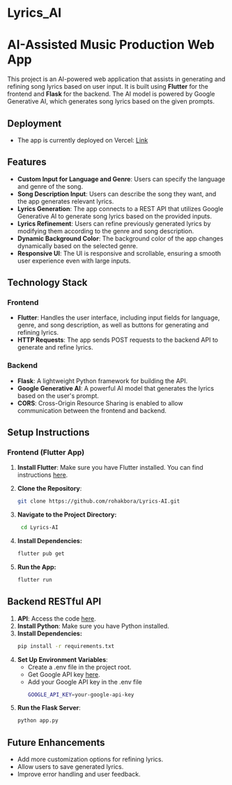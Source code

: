 # Lyrics_AI
# AI-Assisted Music Production Web App

This project is an AI-powered web application that assists in generating and refining song lyrics based on user input. It is built using **Flutter** for the frontend and **Flask** for the backend. The AI model is powered by Google Generative AI, which generates song lyrics based on the given prompts.

[](./image.jpg)

## Deployment
- The app is currently deployed on Vercel:
 [Link](https://lyricsai.vercel.app/)

## Features

- **Custom Input for Language and Genre**: Users can specify the language and genre of the song.
- **Song Description Input**: Users can describe the song they want, and the app generates relevant lyrics.
- **Lyrics Generation**: The app connects to a REST API that utilizes Google Generative AI to generate song lyrics based on the provided inputs.
- **Lyrics Refinement**: Users can refine previously generated lyrics by modifying them according to the genre and song description.
- **Dynamic Background Color**: The background color of the app changes dynamically based on the selected genre.
- **Responsive UI**: The UI is responsive and scrollable, ensuring a smooth user experience even with large inputs.

## Technology Stack

### Frontend
- **Flutter**: Handles the user interface, including input fields for language, genre, and song description, as well as buttons for generating and refining lyrics.
- **HTTP Requests**: The app sends POST requests to the backend API to generate and refine lyrics.

### Backend
- **Flask**: A lightweight Python framework for building the API.
- **Google Generative AI**: A powerful AI model that generates the lyrics based on the user's prompt.
- **CORS**: Cross-Origin Resource Sharing is enabled to allow communication between the frontend and backend.

## Setup Instructions

### Frontend (Flutter App)

1. **Install Flutter**: Make sure you have Flutter installed. You can find instructions [here](https://flutter.dev/docs/get-started/install).
   
2. **Clone the Repository**:
   ```bash
   git clone https://github.com/rohakbora/Lyrics-AI.git
3. **Navigate to the Project Directory:**
   ```bash
    cd Lyrics-AI
4. **Install Dependencies:**
    ```bash
    flutter pub get
5. **Run the App:**
    ```bash
    flutter run
## Backend RESTful API
1. **API**: Access the code [here](https://github.com/rohakbora/Lyrics_AI_API/blob/main/app.py).
2. **Install Python**: Make sure you have Python installed.
3. **Install Dependencies:**
    ```bash
    pip install -r requirements.txt
4. **Set Up Environment Variables**:
   - Create a .env file in the project root.
   - Get Google API key [here](https://ai.google.dev/gemini-api).
   - Add your Google API key in the .env file
     ```bash
     GOOGLE_API_KEY=your-google-api-key
5. **Run the Flask Server**:
    ```bash
   python app.py

## Future Enhancements
- Add more customization options for refining lyrics.
- Allow users to save generated lyrics.
- Improve error handling and user feedback.
